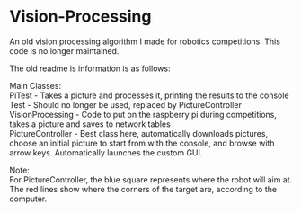 # Vision-Processing

An old vision processing algorithm I made for robotics competitions. This code is no longer maintained.

The old readme is information is as follows:

Main Classes:  
PiTest - Takes a picture and processes it, printing the results to the console  
Test - Should no longer be used, replaced by PictureController  
VisionProcessing - Code to put on the raspberry pi during competitions, takes a picture and saves to network tables  
PictureController - Best class here, automatically downloads pictures, choose an initial picture to start from with the console, and browse with arrow keys.  Automatically launches the custom GUI.  
  
  
Note:  
For PictureController, the blue square represents where the robot will aim at. The red lines show where the corners of the target are, according to the computer.  

